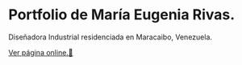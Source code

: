 # **Portfolio de María Eugenia Rivas.**

Diseñadora Industrial residenciada en Maracaibo, Venezuela.

[Ver página online.🤖 ](https://elvisfinol.github.io/portfoliomariarivas/index.html "Ver página online.")
